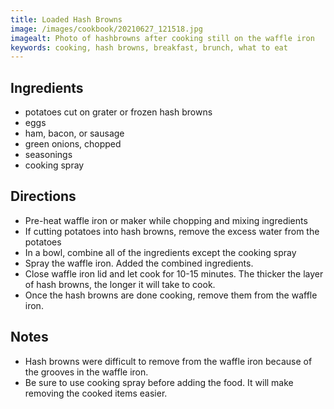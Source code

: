 ```yaml
---
title: Loaded Hash Browns
image: /images/cookbook/20210627_121518.jpg
imagealt: Photo of hashbrowns after cooking still on the waffle iron
keywords: cooking, hash browns, breakfast, brunch, what to eat
---
```


## Ingredients

* potatoes cut on grater or frozen hash browns
* eggs
* ham, bacon, or sausage
* green onions, chopped
* seasonings
* cooking spray

## Directions

* Pre-heat waffle iron or maker while chopping and mixing ingredients
* If cutting potatoes into hash browns, remove the excess water from the potatoes
* In a bowl, combine all of the ingredients except the cooking spray
* Spray the waffle iron. Added the combined ingredients. 
* Close waffle iron lid and let cook for 10-15 minutes. The thicker the layer of hash browns, the 
longer it will take to cook. 
* Once the hash browns are done cooking, remove them from the waffle iron.

## Notes

* Hash browns were difficult to remove from the waffle iron because of the grooves in the waffle iron. 
* Be sure to use cooking spray before adding the food. It will make removing the cooked items easier.
